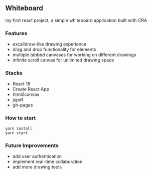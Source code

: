 ## Whiteboard

my first react project, a simple whiteboard application built with CRA

### Features
- excalidraw-like drawing experience
- drag and drop functionality for elements
- multiple tabbed canvases for working on different drawings
- infinite scroll canvas for unlimited drawing space

### Stacks
- React 18
- Create React App
- html2canvas
- jspdf
- gh-pages

### How to start
```
yarn install
yarn start
```

### Future Improvements
- add user authentication
- implement real-time collaboration
- add more drawing tools
